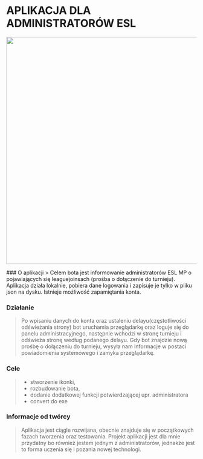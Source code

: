 # APLIKACJA DLA ADMINISTRATORÓW ESL
<p align="center">
  <img width="600" height="600" src="https://i.imgur.com/FuOlCC3.png">
</p>
### O aplikacji
> Celem bota jest informowanie administratorów ESL MP o pojawiających się leaguejoinsach (prośba o dołączenie do turnieju). Aplikacja działa lokalnie, pobiera dane logowania i zapisuje je tylko w pliku json na dysku. Istnieje możliwość zapamiętania konta.

### Działanie
>  Po wpisaniu danych do konta oraz ustaleniu delayu(częstotliwości odświeżania strony) bot uruchamia przeglądarkę oraz loguje się do panelu administracyjnego, następnie wchodzi w stronę turnieju i odświeża stronę według podanego delayu. Gdy bot znajdzie nową prośbę o dołączeniu do turnieju, wysyła nam informacje w postaci powiadomienia systemowego i zamyka przeglądarkę.

### Cele
> - stworzenie ikonki,
> - rozbudowanie bota,
> - dodanie dodatkowej funkcji potwierdzającej upr. administratora
> - convert do exe

### Informacje od twórcy
>  Aplikacja jest ciągle rozwijana, obecnie znajduje się w początkowych fazach tworzenia oraz testowania. Projekt aplikacji jest dla mnie przydatny bo również jestem jednym z administratorów, jednakże jest to forma uczenia się i pozania nowej technologi. 